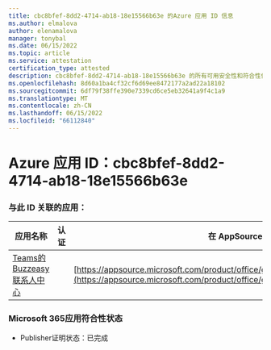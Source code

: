 ```yaml
---
title: cbc8bfef-8dd2-4714-ab18-18e15566b63e 的Azure 应用 ID 信息
ms.author: elmalova
author: elenamalova
manager: tonybal
ms.date: 06/15/2022
ms.topic: article
ms.service: attestation
certification_type: attested
description: cbc8bfef-8dd2-4714-ab18-18e15566b63e 的所有可用安全性和符合性信息。
ms.openlocfilehash: 8d60a1ba4cf32cf6d69ee8472177a2ad22a18102
ms.sourcegitcommit: 6df79f38ffe390e7339cd6ce5eb32641a9f4c1a9
ms.translationtype: MT
ms.contentlocale: zh-CN
ms.lasthandoff: 06/15/2022
ms.locfileid: "66112840"
---
```

# <a name="azure-app-id-cbc8bfef-8dd2-4714-ab18-18e15566b63e"></a>Azure 应用 ID：cbc8bfef-8dd2-4714-ab18-18e15566b63e


### <a name="apps-associated-with-this-id"></a>与此 ID 关联的应用：
| **应用名称** | **认证** | **在 AppSource 中查看** |
|--------------|---------------|-----------------------|
| [Teams的 Buzzeasy 联系人中心](../forward/geomant.buzzeasy_teams_contact_center.md) |  | [https://appsource.microsoft.com/product/office/geomant.buzzeasy_teams_contact_center](https://appsource.microsoft.com/product/office/geomant.buzzeasy_teams_contact_center) |

### <a name="microsoft-365-app-compliance-status"></a>Microsoft 365应用符合性状态
- Publisher证明状态：已完成
